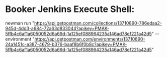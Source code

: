 # Booker Jenkins Execute Shell:
newman run "https://api.getpostman.com/collections/13710890-786edaa2-945d-4dd3-a684-72a63d833044?apikey=PMAK-5ffb4c6af1a6050052d6a69d-1a125ef088964235a146ad78ef221a42d5" --environment "https://api.getpostman.com/environments/13710890-24a1451c-a387-4679-b376-baaf8b6f0b8c?apikey=PMAK-5ffb4c6af1a6050052d6a69d-1a125ef088964235a146ad78ef221a42d5"
